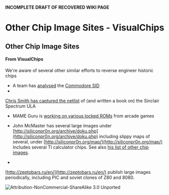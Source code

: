 **INCOMPLETE DRAFT OF RECOVERED WIKI PAGE**

# Other Chip Image Sites - VisualChips


	

	
	


## Other Chip Image Sites


	

		


#### From VisualChips


		

		

		

We're aware of several other similar efforts to reverse engineer historic chips


-  A team has 
[analysed](http://oms.wmhost.com/misc/) the 
[Commodore SID](http://oms.wmhost.com/misc/IMPORTANT!.htm)
-  
[Chris Smith has captured the netlist](http://www.zxdesign.info/book/insideULA.shtml) of (and written a book on) the Sinclair Spectrum ULA

-  MAME Guru is 
[working on various locked ROMs](http://guru.mameworld.info/decap/) from arcade games

-  John McMaster has several large images under 
[http://siliconpr0n.org/archive/doku.php](http://siliconpr0n.org/archive/doku.php) including slippy maps of several, under 
[http://siliconpr0n.org/map/](http://siliconpr0n.org/map/) Includes several TI calculator chips. See also 
[his list of other chip images](https://siliconpr0n.org/archive/doku.php?id=digitized).

-  
[http://zeptobars.ru/en/](http://zeptobars.ru/en/) publish large images periodically, including PIC and soviet clones of Z80 and 8080.


![Attribution-NonCommercial-ShareAlike 3.0 Unported](http://i.creativecommons.org/l/by-nc-sa/3.0/88x31.png)

